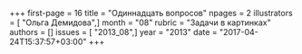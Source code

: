 +++
first-page = 16
title = "Одиннадцать вопросов"
npages = 2
illustrators = [ "Ольга Демидова",]
month = "08"
rubric = "Задачи в картинках"
authors = []
issues = [ "2013_08",]
year = "2013"
date = "2017-04-24T15:37:57+03:00"
+++
